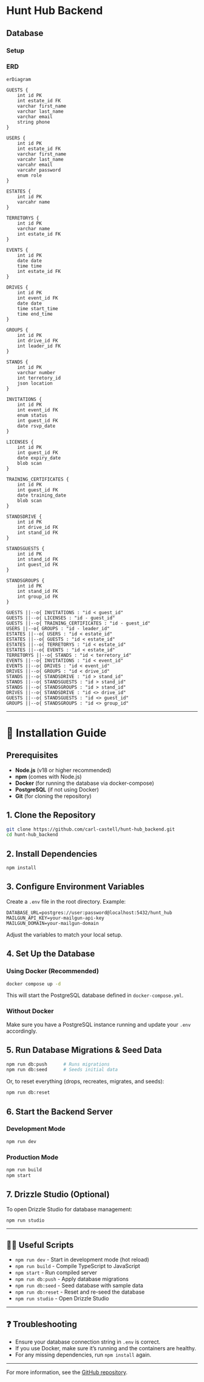 # Hunt Hub Backend

## Database

### Setup

### ERD

```
erDiagram

GUESTS {
    int id PK
    int estate_id FK
    varchar first_name
    varchar last_name
    varchar email
    string phone
}

USERS {
    int id PK
    int estate_id FK
    varchar first_name
    varcahr last_name
    varcahr email
    varcahr password
    enum role
}

ESTATES {
    int id PK
    varcahr name
}

TERRETORYS {
    int id PK
    varchar name
    int estate_id FK
}

EVENTS {
    int id PK
    date date
    time time
    int estate_id FK
}

DRIVES {
    int id PK
    int event_id FK
    date date
    time start_time
    time end_time
}

GROUPS {
    int id PK
    int drive_id FK
    int leader_id FK
}

STANDS {
    int id PK
    varchar number
    int terretory_id
    json location
}

INVITATIONS {
    int id PK
    int event_id FK
    enum status
    int guest_id FK
    date rsvp_date
}

LICENSES {
    int id PK
    int guest_id FK
    date expiry_date
    blob scan
}

TRAINING_CERTIFICATES {
    int id PK
    int guest_id FK
    date training_date
    blob scan
}

STANDSDRIVE {
    int id PK
    int drive_id FK
    int stand_id FK
}

STANDSGUESTS {
    int id PK
    int stand_id FK
    int guest_id FK
}

STANDSGROUPS {
    int id PK
    int stand_id FK
    int group_id FK
}

GUESTS ||--o{ INVITATIONS : "id < guest_id"
GUESTS ||--o{ LICENSES : "id - guest_id"
GUESTS ||--o{ TRAINING_CERTIFICATES : "id - guest_id"
USERS ||--o{ GROUPS : "id - leader_id"
ESTATES ||--o{ USERS : "id < estate_id"
ESTATES ||--o{ GUESTS : "id < estate_id"
ESTATES ||--o{ TERRETORYS : "id < estate_id"
ESTATES ||--o{ EVENTS : "id < estate_id"
TERRETORYS ||--o{ STANDS : "id < terretory_id"
EVENTS ||--o{ INVITATIONS : "id < event_id"
EVENTS ||--o{ DRIVES : "id < event_id"
DRIVES ||--o{ GROUPS : "id < drive_id"
STANDS ||--o{ STANDSDRIVE : "id > stand_id"
STANDS ||--o{ STANDSGUESTS : "id > stand_id"
STANDS ||--o{ STANDSGROUPS : "id > stand_id"
DRIVES ||--o{ STANDSDRIVE : "id <> drive_id"
GUESTS ||--o{ STANDSGUESTS : "id <> guest_id"
GROUPS ||--o{ STANDSGROUPS : "id <> group_id"
```

---

# 🚀 Installation Guide

## Prerequisites

- **Node.js** (v18 or higher recommended)
- **npm** (comes with Node.js)
- **Docker** (for running the database via docker-compose)
- **PostgreSQL** (if not using Docker)
- **Git** (for cloning the repository)

## 1. Clone the Repository

```bash
git clone https://github.com/carl-castell/hunt-hub_backend.git
cd hunt-hub_backend
```

## 2. Install Dependencies

```bash
npm install
```

## 3. Configure Environment Variables

Create a `.env` file in the root directory. Example:

```env
DATABASE_URL=postgres://user:password@localhost:5432/hunt_hub
MAILGUN_API_KEY=your-mailgun-api-key
MAILGUN_DOMAIN=your-mailgun-domain
```

Adjust the variables to match your local setup.

## 4. Set Up the Database

### Using Docker (Recommended)

```bash
docker compose up -d
```

This will start the PostgreSQL database defined in `docker-compose.yml`.

### Without Docker

Make sure you have a PostgreSQL instance running and update your `.env` accordingly.

## 5. Run Database Migrations & Seed Data

```bash
npm run db:push      # Runs migrations
npm run db:seed      # Seeds initial data
```

Or, to reset everything (drops, recreates, migrates, and seeds):

```bash
npm run db:reset
```

## 6. Start the Backend Server

### Development Mode

```bash
npm run dev
```

### Production Mode

```bash
npm run build
npm start
```

## 7. Drizzle Studio (Optional)

To open Drizzle Studio for database management:

```bash
npm run studio
```

---

## 🧑‍💻 Useful Scripts

- `npm run dev` - Start in development mode (hot reload)
- `npm run build` - Compile TypeScript to JavaScript
- `npm start` - Run compiled server
- `npm run db:push` - Apply database migrations
- `npm run db:seed` - Seed database with sample data
- `npm run db:reset` - Reset and re-seed the database
- `npm run studio` - Open Drizzle Studio

---

## ❓ Troubleshooting

- Ensure your database connection string in `.env` is correct.
- If you use Docker, make sure it’s running and the containers are healthy.
- For any missing dependencies, run `npm install` again.

---

For more information, see the [GitHub repository](https://github.com/carl-castell/hunt-hub_backend).

